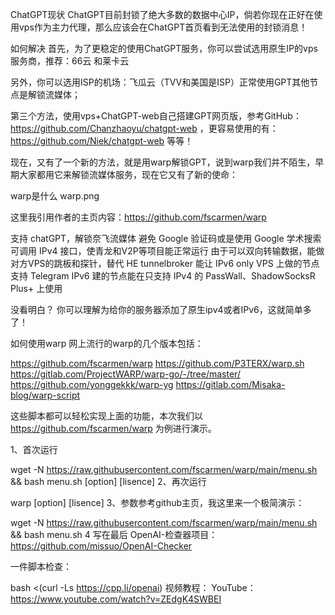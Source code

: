 ChatGPT现状
ChatGPT目前封锁了绝大多数的数据中心IP，倘若你现在正好在使用vps作为主力代理，那么应该会在ChatGPT首页看到无法使用的封锁消息！

如何解决
首先，为了更稳定的使用ChatGPT服务，你可以尝试选用原生IP的vps服务商，推荐：66云 和莱卡云

另外，你可以选用ISP的机场：飞瓜云（TVV和美国是ISP）正常使用GPT其他节点是解锁流媒体；

第三个方法，使用vps+ChatGPT-web自己搭建GPT网页版，参考GitHub：https://github.com/Chanzhaoyu/chatgpt-web ，更容易使用的有：https://github.com/Niek/chatgpt-web 等等！

现在，又有了一个新的方法，就是用warp解锁GPT，说到warp我们并不陌生，早期大家都用它来解锁流媒体服务，现在它又有了新的使命：

warp是什么
warp.png

这里我引用作者的主页内容：https://github.com/fscarmen/warp

支持 chatGPT，解锁奈飞流媒体
避免 Google 验证码或是使用 Google 学术搜索
可调用 IPv4 接口，使青龙和V2P等项目能正常运行
由于可以双向转输数据，能做对方VPS的跳板和探针，替代 HE tunnelbroker
能让 IPv6 only VPS 上做的节点支持 Telegram
IPv6 建的节点能在只支持 IPv4 的 PassWall、ShadowSocksR Plus+ 上使用

没看明白？
你可以理解为给你的服务器添加了原生ipv4或者IPv6，这就简单多了！

如何使用warp
网上流行的warp的几个版本包括：

https://github.com/fscarmen/warp
https://github.com/P3TERX/warp.sh
https://gitlab.com/ProjectWARP/warp-go/-/tree/master/
https://github.com/yonggekkk/warp-yg
https://gitlab.com/Misaka-blog/warp-script

这些脚本都可以轻松实现上面的功能，本次我们以 https://github.com/fscarmen/warp 为例进行演示。

1、首次运行

wget -N https://raw.githubusercontent.com/fscarmen/warp/main/menu.sh && bash menu.sh [option] [lisence]
2、再次运行

warp [option] [lisence]
3、参数参考github主页，我这里来一个极简演示：

wget -N https://raw.githubusercontent.com/fscarmen/warp/main/menu.sh && bash menu.sh 4
写在最后
OpenAI-检查器项目：https://github.com/missuo/OpenAI-Checker

一件脚本检查：

bash <(curl -Ls https://cpp.li/openai)
视频教程：
YouTube：https://www.youtube.com/watch?v=ZEdgK4SWBEI

